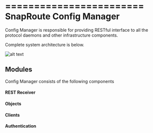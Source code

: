 ========================
SnapRoute Config Manager 
========================

Config Manager is responsible for providing RESTful interface to 
all the protocol daemons and other infrastructure components.

Complete system architecture is below.

![alt text](https://github.com/hgollapalli/config/blob/master/docs/SoftwareOverview.png "Architecture")

## Modules

Config Manager consists of the following components
#### REST Receiver
#### Objects 
#### Clients 
#### Authentication 


